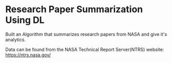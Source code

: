 # Research Paper Summarization Using DL
Built an Algorithm that summarizes research papers from NASA and give it's analytics.

Data can be found from the NASA Technical Report Server(NTRS) website: https://ntrs.nasa.gov/
